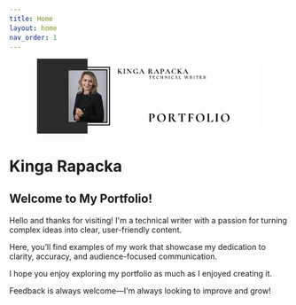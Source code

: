 ```yaml
---
title: Home
layout: home
nav_order: 1
---
```

<div style="text-align: center">
    <img src="Images/1.png" alt="KInga Rapacka Portfolio" width="80%"> 
</div>


# **Kinga Rapacka** <!--omit in toc-->


## Welcome to My Portfolio!

Hello and thanks for visiting! 
I'm a technical writer with a passion for turning complex ideas into clear, user-friendly content. 

Here, you’ll find examples of my work that showcase my dedication to clarity, accuracy, and audience-focused communication. 

I hope you enjoy exploring my portfolio as much as I enjoyed creating it. 

Feedback is always welcome—I'm always looking to improve and grow!
